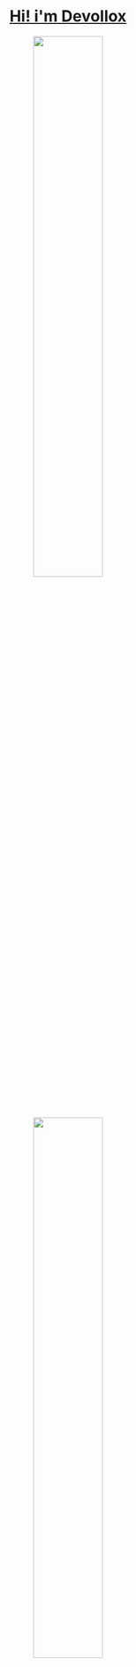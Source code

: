 <h1 align="center" >
     <a href="https://devollox.fun/">Hi! i'm Devollox</a>
</h1>
<p align="center">
  <img height="50%" width="auto" src ="https://github-readme-stats.vercel.app/api?username=Devollox&show_icons=true&count_private=true&theme=dark&hide_border=true&hide=contribs&bg_color=00000000">
  <img height="50%" width="auto" src ="https://github-readme-stats.vercel.app/api/top-langs/?username=Devollox&layout=compact&hide_border=true&theme=dark&bg_color=00000000&langs_count=6&hide=jupyter%20notebook,tex,css,php&exclude_repo=Pacman-AI">
</p>
<div align="center" height="50%">
<img src="https://streak-stats.demolab.com?user=Devollox&theme=dark&hide_border=true&border_radius=0&date_format=%5BY.%5Dn.j&background=EBEBEB00" alt="GitHub Streak" />

![Customized Card](https://github-readme-stats.vercel.app/api/pin?username=Devollox\&repo=MyWay\&title_color=fff\&icon_color=f9f9f9\&text_color=9f9f9f\&bg_color=00000000&hide_border=true)

<h3 align="center">
    <a href="https://devollox.fun/">My WebSite</a>
</h3>

<div align="center">
<details>
<summary>More</summary>
<table width="2000">
<div>
     <h1>
          I'm starting to learn new <a href="https://github.com/Devollox/My-way">technologies</a>!
     </h1>
</div>
<p align="center">
  <a href="https://skillicons.dev">
    <img src="https://skillicons.dev/icons?i=js,ts,html,css,next,rxjs,redux,tailwind,sass,nodejs,git,express,docker,bots&perline=7"/>
  </a>
</p>
</div>
